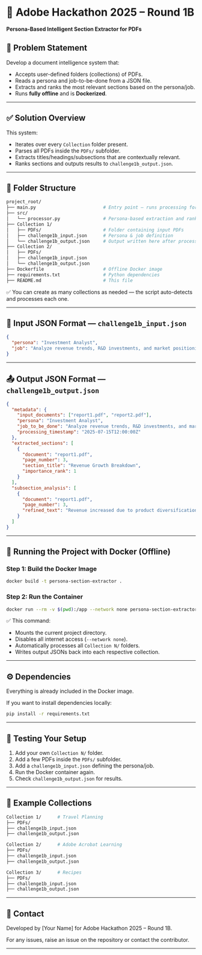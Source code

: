 <!-- # AdobeHackathonProject-1b-
# Build
docker build -t persona-analyzer .

# Run (CPU, no network, maps local files to container)
docker run --rm -v $(pwd):/app --network none persona-analyzer -->

# 🧠 Adobe Hackathon 2025 – Round 1B  
**Persona-Based Intelligent Section Extractor for PDFs**

## 📌 Problem Statement

Develop a document intelligence system that:
- Accepts user-defined folders (collections) of PDFs.
- Reads a persona and job-to-be-done from a JSON file.
- Extracts and ranks the most relevant sections based on the persona/job.
- Runs **fully offline** and is **Dockerized**.

---

## ✅ Solution Overview

This system:
- Iterates over every `Collection` folder present.
- Parses all PDFs inside the `PDFs/` subfolder.
- Extracts titles/headings/subsections that are contextually relevant.
- Ranks sections and outputs results to `challenge1b_output.json`.

---

## 📁 Folder Structure

```bash
project_root/
├── main.py                         # Entry point — runs processing for all collections
├── src/
│   └── processor.py                # Persona-based extraction and ranking logic
├── Collection 1/
│   ├── PDFs/                       # Folder containing input PDFs
│   ├── challenge1b_input.json      # Persona & job definition
│   └── challenge1b_output.json     # Output written here after processing
├── Collection 2/
│   ├── PDFs/
│   ├── challenge1b_input.json
│   └── challenge1b_output.json
├── Dockerfile                      # Offline Docker image
├── requirements.txt                # Python dependencies
├── README.md                       # This file
```

✅ You can create as many collections as needed — the script auto-detects and processes each one.

---

## 🧠 Input JSON Format — `challenge1b_input.json`

```json
{
  "persona": "Investment Analyst",
  "job": "Analyze revenue trends, R&D investments, and market positioning strategies"
}
```

---

## 📤 Output JSON Format — `challenge1b_output.json`

```json
{
  "metadata": {
    "input_documents": ["report1.pdf", "report2.pdf"],
    "persona": "Investment Analyst",
    "job_to_be_done": "Analyze revenue trends, R&D investments, and market positioning strategies",
    "processing_timestamp": "2025-07-15T12:00:00Z"
  },
  "extracted_sections": [
    {
      "document": "report1.pdf",
      "page_number": 3,
      "section_title": "Revenue Growth Breakdown",
      "importance_rank": 1
    }
  ],
  "subsection_analysis": [
    {
      "document": "report1.pdf",
      "page_number": 3,
      "refined_text": "Revenue increased due to product diversification..."
    }
  ]
}
```

---

## 🐳 Running the Project with Docker (Offline)

### Step 1: Build the Docker Image

```bash
docker build -t persona-section-extractor .
```

### Step 2: Run the Container

```bash
docker run --rm -v $(pwd):/app --network none persona-section-extractor
```

✅ This command:
- Mounts the current project directory.
- Disables all internet access (`--network none`).
- Automatically processes all `Collection N/` folders.
- Writes output JSONs back into each respective collection.

---

## ⚙️ Dependencies

Everything is already included in the Docker image.

If you want to install dependencies locally:
```bash
pip install -r requirements.txt
```

---

## 🧪 Testing Your Setup

1. Add your own `Collection N/` folder.
2. Add a few PDFs inside the `PDFs/` subfolder.
3. Add a `challenge1b_input.json` defining the persona/job.
4. Run the Docker container again.
5. Check `challenge1b_output.json` for results.

---

## 🧾 Example Collections

```bash
Collection 1/      # Travel Planning
├── PDFs/
├── challenge1b_input.json
├── challenge1b_output.json

Collection 2/      # Adobe Acrobat Learning
├── PDFs/
├── challenge1b_input.json
├── challenge1b_output.json

Collection 3/      # Recipes
├── PDFs/
├── challenge1b_input.json
├── challenge1b_output.json
```

---

## 📩 Contact

Developed by [Your Name] for Adobe Hackathon 2025 – Round 1B.

For any issues, raise an issue on the repository or contact the contributor.

---
